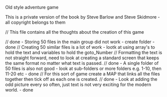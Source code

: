 Old style adventure game

This is a private version of the 
book by Steve Barlow and Steve Skidmore - all copyright belongs to them



// This file contains all the thoughts about the creation of this game

// done - Storing 50 files in the main group did not work - create folder - done
// Creating 50 similar files is a lot of work - lootk at using array's to hold the text and variables to hold the goto_Number
// Formatting the text is not straight forward, need to look at creating a standard screen that keeps the same format no matter what text is passed.
// done - A single folder of 50 files is also not good - look at sub-folders or more folders e.g. 1-10, then 11-20 etc - done
// For this sort of game create a MAP that links all the files together then tick off as each one is created.
// done - Look at adding the odd picture every so often, just text is not very exciting for the modern world. - done

